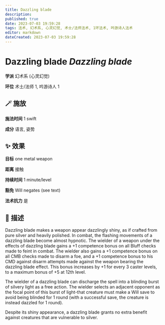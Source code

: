 ```yaml
---
title: Dazzling blade
description: 
published: true
date: 2023-07-03 19:59:28
tags: 法术, 幻术系, 心灵幻觉, 术士/法师法术, 1环法术, 吟游诗人法术
editor: markdown
dateCreated: 2023-07-03 19:59:28
---
```


# **Dazzling blade** *Dazzling blade*

**学派** 幻术系 (心灵幻觉) 

**环位** 术士/法师 1, 吟游诗人 1

## 🪄 施放

**施法时间** 1 swift

**成分** 语言, 姿势

## ✨ 效果 

**目标** one metal weapon 

**距离** 接触  

**持续时间** 1 minute/level 

**豁免** Will negates (see text)

**法术抗力** 是

## 📖 描述

Dazzling blade makes a weapon appear dazzlingly shiny, as if crafted from pure silver and heavily polished. In combat, the flashing movements of a dazzling blade become almost hypnotic. The wielder of a weapon under the effects of dazzling blade gains a +1 competence bonus on all Bluff checks made to feint in combat. The wielder also gains a +1 competence bonus on all CMB checks made to disarm a foe, and a +1 competence bonus to his CMD against disarm attempts made against the weapon bearing the dazzling blade effect. This bonus increases by +1 for every 3 caster levels, to a maximum bonus of +5 at 12th level.

The wielder of a dazzling blade can discharge the spell into a blinding burst of silvery light as a free action. The wielder selects an adjacent opponent as the focal point of this burst of light-that creature must make a Will save to avoid being blinded for 1 round (with a successful save, the creature is instead dazzled for 1 round).

Despite its shiny appearance, a dazzling blade grants no extra benefit against creatures that are vulnerable to silver.
    
